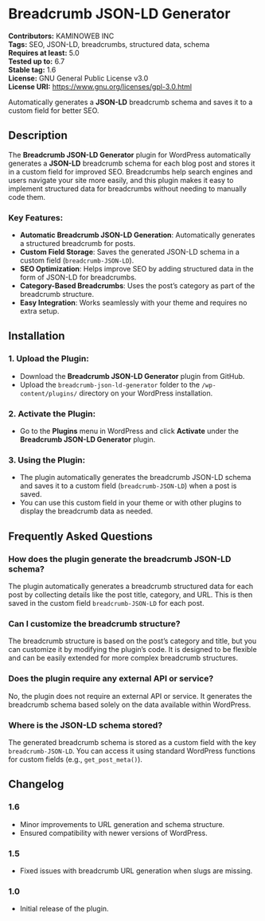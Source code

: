 # Breadcrumb JSON-LD Generator

**Contributors:** KAMINOWEB INC  
**Tags:** SEO, JSON-LD, breadcrumbs, structured data, schema  
**Requires at least:** 5.0  
**Tested up to:** 6.7  
**Stable tag:** 1.6  
**License:** GNU General Public License v3.0  
**License URI:** https://www.gnu.org/licenses/gpl-3.0.html

Automatically generates a **JSON-LD** breadcrumb schema and saves it to a custom field for better SEO.

## Description

The **Breadcrumb JSON-LD Generator** plugin for WordPress automatically generates a **JSON-LD** breadcrumb schema for each blog post and stores it in a custom field for improved SEO. Breadcrumbs help search engines and users navigate your site more easily, and this plugin makes it easy to implement structured data for breadcrumbs without needing to manually code them.

### Key Features:

- **Automatic Breadcrumb JSON-LD Generation**: Automatically generates a structured breadcrumb for posts.
- **Custom Field Storage**: Saves the generated JSON-LD schema in a custom field (`breadcrumb-JSON-LD`).
- **SEO Optimization**: Helps improve SEO by adding structured data in the form of JSON-LD for breadcrumbs.
- **Category-Based Breadcrumbs**: Uses the post’s category as part of the breadcrumb structure.
- **Easy Integration**: Works seamlessly with your theme and requires no extra setup.

## Installation

### 1. Upload the Plugin:

- Download the **Breadcrumb JSON-LD Generator** plugin from GitHub.
- Upload the `breadcrumb-json-ld-generator` folder to the `/wp-content/plugins/` directory on your WordPress installation.

### 2. Activate the Plugin:

- Go to the **Plugins** menu in WordPress and click **Activate** under the **Breadcrumb JSON-LD Generator** plugin.

### 3. Using the Plugin:

- The plugin automatically generates the breadcrumb JSON-LD schema and saves it to a custom field (`breadcrumb-JSON-LD`) when a post is saved.
- You can use this custom field in your theme or with other plugins to display the breadcrumb data as needed.

## Frequently Asked Questions

### How does the plugin generate the breadcrumb JSON-LD schema?

The plugin automatically generates a breadcrumb structured data for each post by collecting details like the post title, category, and URL. This is then saved in the custom field `breadcrumb-JSON-LD` for each post.

### Can I customize the breadcrumb structure?

The breadcrumb structure is based on the post’s category and title, but you can customize it by modifying the plugin’s code. It is designed to be flexible and can be easily extended for more complex breadcrumb structures.

### Does the plugin require any external API or service?

No, the plugin does not require an external API or service. It generates the breadcrumb schema based solely on the data available within WordPress.

### Where is the JSON-LD schema stored?

The generated breadcrumb schema is stored as a custom field with the key `breadcrumb-JSON-LD`. You can access it using standard WordPress functions for custom fields (e.g., `get_post_meta()`).

## Changelog

### 1.6
- Minor improvements to URL generation and schema structure.
- Ensured compatibility with newer versions of WordPress.

### 1.5
- Fixed issues with breadcrumb URL generation when slugs are missing.
  
### 1.0
- Initial release of the plugin.

